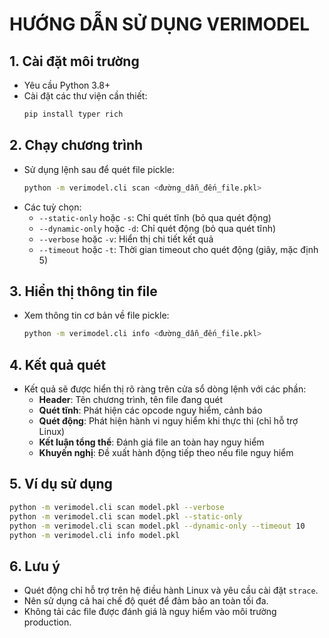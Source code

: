 # HƯỚNG DẪN SỬ DỤNG VERIMODEL

## 1. Cài đặt môi trường
- Yêu cầu Python 3.8+
- Cài đặt các thư viện cần thiết:
  ```bash
  pip install typer rich
  ```

## 2. Chạy chương trình
- Sử dụng lệnh sau để quét file pickle:
  ```bash
  python -m verimodel.cli scan <đường_dẫn_đến_file.pkl>
  ```
- Các tuỳ chọn:
  - `--static-only` hoặc `-s`: Chỉ quét tĩnh (bỏ qua quét động)
  - `--dynamic-only` hoặc `-d`: Chỉ quét động (bỏ qua quét tĩnh)
  - `--verbose` hoặc `-v`: Hiển thị chi tiết kết quả
  - `--timeout` hoặc `-t`: Thời gian timeout cho quét động (giây, mặc định 5)

## 3. Hiển thị thông tin file
- Xem thông tin cơ bản về file pickle:
  ```bash
  python -m verimodel.cli info <đường_dẫn_đến_file.pkl>
  ```

## 4. Kết quả quét
- Kết quả sẽ được hiển thị rõ ràng trên cửa sổ dòng lệnh với các phần:
  - **Header**: Tên chương trình, tên file đang quét
  - **Quét tĩnh**: Phát hiện các opcode nguy hiểm, cảnh báo
  - **Quét động**: Phát hiện hành vi nguy hiểm khi thực thi (chỉ hỗ trợ Linux)
  - **Kết luận tổng thể**: Đánh giá file an toàn hay nguy hiểm
  - **Khuyến nghị**: Đề xuất hành động tiếp theo nếu file nguy hiểm

## 5. Ví dụ sử dụng
```bash
python -m verimodel.cli scan model.pkl --verbose
python -m verimodel.cli scan model.pkl --static-only
python -m verimodel.cli scan model.pkl --dynamic-only --timeout 10
python -m verimodel.cli info model.pkl
```

## 6. Lưu ý
- Quét động chỉ hỗ trợ trên hệ điều hành Linux và yêu cầu cài đặt `strace`.
- Nên sử dụng cả hai chế độ quét để đảm bảo an toàn tối đa.
- Không tải các file được đánh giá là nguy hiểm vào môi trường production.
